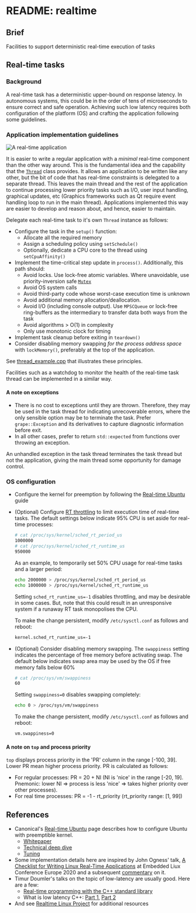 # README: realtime

## Brief

Facilities to support deterministic real-time execution of tasks

## Real-time tasks

### Background

A real-time task has a deterministic upper-bound on response latency. In autonomous systems, this could be in the order of tens of microseconds to ensure correct and safe operation. Achieving such low latency requires both configuration of the platform (OS) and crafting the application following some guidelines.

### Application implementation guidelines 

![A real-time application](docs/media/rt-application.png)

It is easier to write a regular application with a _minimal_ real-time component than the other way around. This is the fundamental idea and the capability that the [`Thread`](include/grape/realtime/thread.h) class provides. It allows an application to be written like any other, but the bit of code that has real-time constraints is delegated to a separate thread. This leaves the main thread and the rest of the application to continue processing lower priority tasks such as I/O, user input handling, graphical updates, etc (Graphics frameworks such as Qt require event handling loop to run in the main thread). Applications implemented this way are easier to develop and reason about, and hence, easier to maintain.

Delegate each real-time task to it's own `Thread` instance as follows:

- Configure the task in the `setup()` function:
  - Allocate all the required memory
  - Assign a scheduling policy using `setSchedule()`
  - Optionally, dedicate a CPU core to the thread using `setCpuAffinity()`
- Implement the time-critical step update in `process()`. Additionally, this path should:
  - Avoid locks. Use lock-free atomic variables. Where unavoidable, use priority-inversion safe [`Mutex`](include/grape/realtime/mutex.h)
  - Avoid OS system calls 
  - Avoid third-party code whose worst-case execution time is unknown
  - Avoid additional memory allocation/deallocation. 
  - Avoid I/O (including console output). Use `MPSCQueue` or lock-free ring-buffers as the intermediary to transfer data both ways from the task
  - Avoid algorithms > O(1) in complexity
  - Only use monotonic clock for timing
- Implement task cleanup before exiting in `teardown()`
- Consider disabling memory swapping _for the process address space_ with `lockMemory()`, preferably at the top of the application.

See [thread_example.cpp](examples/thread_example.cpp) that illustrates these principles.

Facilities such as a watchdog to monitor the health of the real-time task thread can be implemented in a similar way.  

#### A note on exceptions

- There is no cost to exceptions until they are thrown. Therefore, they may be used in the task thread for indicating unrecoverable errors, where the only sensible option may be to terminate the task. Prefer `grape::Exception` and its derivatives to capture diagnostic information before exit.
- In all other cases, prefer to return `std::expected` from functions over throwing an exception.

 An unhandled exception in the task thread terminates the task thread but not the application, giving the main thread some opportunity for damage control.

### OS configuration

- Configure the kernel for preemption by following the [Real-time Ubuntu](https://ubuntu.com/real-time) guide
- (Optional) Configure [RT throttling](https://wiki.linuxfoundation.org/realtime/documentation/technical_basics/sched_rt_throttling) to limit execution time of real-time tasks. The default settings below indicate 95% CPU is set aside for real-time processes:

  ```bash
  # cat /proc/sys/kernel/sched_rt_period_us
  1000000
  # cat /proc/sys/kernel/sched_rt_runtime_us
  950000
  ```

  As an example, to temporarily set 50% CPU usage for real-time tasks and a larger period:

  ```bash
  echo 2000000 > /proc/sys/kernel/sched_rt_period_us
  echo 1000000 > /proc/sys/kernel/sched_rt_runtime_us
  ```

  Setting `sched_rt_runtime_us=-1` disables throttling, and may be desirable in some cases. But, note that this could result in an unresponsive system if a runaway RT task monopolises the CPU. 

  To make the change persistent, modify `/etc/sysctl.conf` as follows and reboot:

  ```bash
  kernel.sched_rt_runtime_us=-1
  ```

- (Optional) Consider disabling memory swapping. The `swappiness` setting indicates the percentage of free memory before activating swap. The default below indicates swap area may be used by the OS if free memory falls below 60%

  ```bash
  # cat /proc/sys/vm/swappiness
  60
  ```

  Setting `swappiness=0` disables swapping completely:
  
  ```bash
  echo 0 > /proc/sys/vm/swappiness
  ```
  
  To make the change persistent, modify `/etc/sysctl.conf` as follows and reboot:
  
  ```bash
  vm.swappiness=0
  ```

#### A note on `top` and process priority

`top` displays process priority in the 'PR' column in the range [-100, 39]. Lower PR mean higher process priority. PR is calculated as follows:

- For regular processes: PR = 20 + NI (NI is 'nice' in the range [-20, 19]. Pnemonic: lower NI => process is less 'nice' => takes higher priority over other processes).
- For real time processes: PR = -1 - rt_priority (rt_priority range: [1, 99])

## References

- Canonical's [Real-time Ubuntu](https://ubuntu.com/real-time) page describes how to configure Ubuntu with preemptible kernel. 
  - [Whitepaper](./media/2023-11-29-ubuntu-rtl-whitepaper.pdf)
  - [Technical deep dive](https://ubuntu.com/blog/real-time-kernel-technical)
  - [Tuning](https://ubuntu.com/blog/real-time-kernel-tuning)
- Some implementation details here are inspired by John Ogness' talk, [A Checklist for Writing Linux Real-Time Applications](docs/media/2020-10-26-john-ogness-rt-checklist.pdf) at Embedded Liux Conference Europe 2020 and a subsequent [commentary](https://lwn.net/Articles/837019/) on it. 
- Timur Doumler's talks on the topic of low-latency are usually good. Here are a few: 
  - [Real-time programming with the C++ standard library](https://youtu.be/Tof5pRedskI)
  - What is low latency C++: [Part 1](https://youtu.be/EzmNeAhWqVs), [Part 2](https://youtu.be/5uIsadq-nyk)
- And see [Realtime Linux Project](https://wiki.linuxfoundation.org/realtime/start) for additional resources
